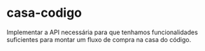 # casa-codigo
Implementar a API necessária para que tenhamos funcionalidades suficientes para montar um fluxo de compra na casa do código.
